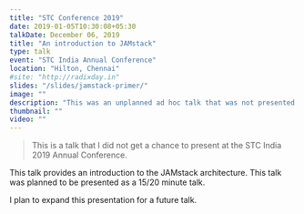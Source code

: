 ```yaml
---
title: "STC Conference 2019"
date: 2019-01-05T10:30:08+05:30
talkDate: December 06, 2019
title: "An introduction to JAMstack"
type: talk
event: "STC India Annual Conference"
location: "Hilton, Chennai"
#site: "http://radixday.in"
slides: "/slides/jamstack-primer/"
image: ""
description: "This was an unplanned ad hoc talk that was not presented."
thumbnail: ""
video: ""
---
```


> This is a talk that I did not get a chance to present at the STC India 2019 Annual Conference. 

This talk provides an introduction to the JAMstack architecture. This talk was planned to be presented as a 15/20 minute talk.

I plan to expand this presentation for a future talk.
